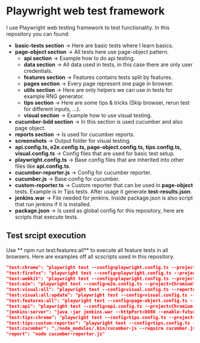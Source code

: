 # Playwright web test framework

I use Playwright web testing framework to test functionality.
In this repository you can found:

- **basic-tests section** -> Here are basic tests where I learn basics.
- **page-object section** -> All tests here use page-object pattern.
  - **api section** -> Example how to do api testing.
  - **data section** -> All data used in tests, in this case there are only user credentials.
  - **features section** -> Features contains tests split by features.
  - **pages section** -> Every page represent one page in browser.
  - **utils section** -> Here are only helpers we can use in tests for example RNG generator.
  - **tips section** -> Here are some tips & tricks (Skip browser, rerun test for different inputs, ...).
  - **visual section** -> Example how to use visual testing.
- **cucumber-bdd section** -> In this section is used cucumber and also page object.
- **reports section** -> Is used for cucumber reports.
- **screenshots** -> Output folder for visual testing.
- **api.config.ts, e2e.config.ts, page-object.config.ts, tips.config.ts, visual.config.ts** -> Config files that are used for basic test setup.
- **playwright.config.ts** -> Base config files that are inherited into other files like **api.config.ts**.
- **cucumber-reporter.js** -> Config for cucumber reporter.
- **cucumber.js** -> Base config for cucumber.
- **custom-reporter.ts** -> Custom reporter that can be used in **page-object** tests. Example is in Tips tests. After usage it generate **test-results.json**.
- **jenkins.war** -> File needed for jenkins. Inside package.json is also script that run jenkins if it is installed.
- **package.json** -> Is used as global config for this repository, here are scripts that execute tests.

## Test srcipt execution

Use ** npm run test:features:all** to execute all feature tests in all browsers. Here are examples off all scscripts used in this repository.

```json
"test:chrome": "playwright test --config=playwright.config.ts --project=Chromium",
"test:firefox": "playwright test --config=playwright.config.ts --project=Firefox",
"test:webkit": "playwright test --config=playwright.config.ts --project=Webkit",
"test:e2e": "playwright test --config=e2e.config.ts --project=Chromium",
"test:visual:all": "playwright test --config=visual.config.ts --reporter=list",
"test:visual:all:update": "playwright test --config=visual.config.ts --update-snapshots",
"test:features:all": "playwright test --config=page-object.config.ts --reporter=list",
"test:api": "playwright test --config=api.config.ts --project=Chromium --reporter=list",
"jenkins-server": "java -jar jenkins.war --httpPort=8080 --enable-future-java",
"test:tips:chrome": "playwright test --config=tips.config.ts --project=Chromium",
"test:tips:custom:reporter": "playwright test --config=tips.config.ts --project=Chromium --reporter=custom-reporter.ts",
"test:cucumber": "./node_modules/.bin/cucumber-js --require cucumber.js --require ./cucumber-bdd/step-definitions/**/*.js -f json:cucumber_report.json --publish-quiet",
"report": "node cucumber-reporter.js"
```
